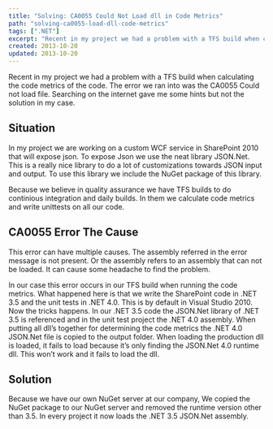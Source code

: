 ```yaml
---
title: "Solving: CA0055 Could Not Load dll in Code Metrics"
path: "solving-ca0055-load-dll-code-metrics"
tags: [".NET"]
excerpt: "Recent in my project we had a problem with a TFS build when calculating the code metrics of the code. The error we ran into was the CA0055 Could not load file. Searching on the internet gave me some hints but not the solution in my case."
created: 2013-10-20
updated: 2013-10-20
---
```



Recent in my project we had a problem with a TFS build when calculating the code metrics of the code. The error we ran into was the CA0055 Could not load file. Searching on the internet gave me some hints but not the solution in my case.

## Situation

In my project we are working on a custom WCF service in SharePoint 2010 that will expose json. To expose Json we use the neat library JSON.Net. This is a really nice library to do a lot of customizations towards JSON input and output. To use this library we include the NuGet package of this library.

Because we believe in quality assurance we have TFS builds to do continious integration and daily builds. In them we calculate code metrics and write unittests on all our code.

## CA0055 Error The Cause

This error can have multiple causes. The assembly referred in the error message is not present. Or the assembly refers to an assembly that can not be loaded. It can cause some headache to find the problem.

In our case this error occurs in our TFS build when running the code metrics. What happened here is that we write the SharePoint code in .NET 3.5 and the unit tests in .NET 4.0. This is by default in Visual Studio 2010. Now the tricks happens. In our .NET 3.5 code the JSON.Net library of .NET 3.5 is referenced and in the unit test project the .NET 4.0 assembly. When putting all dll’s together for determining the code metrics the .NET 4.0 JSON.Net file is copied to the output folder. When loading the production dll is loaded, it fails to load because it’s only finding the JSON.Net 4.0 runtime dll. This won’t work and it fails to load the dll.

## Solution

Because we have our own NuGet server at our company, We copied the NuGet package to our NuGet server and removed the runtime version other than 3.5. In every project it now loads the .NET 3.5 JSON.Net assembly.
